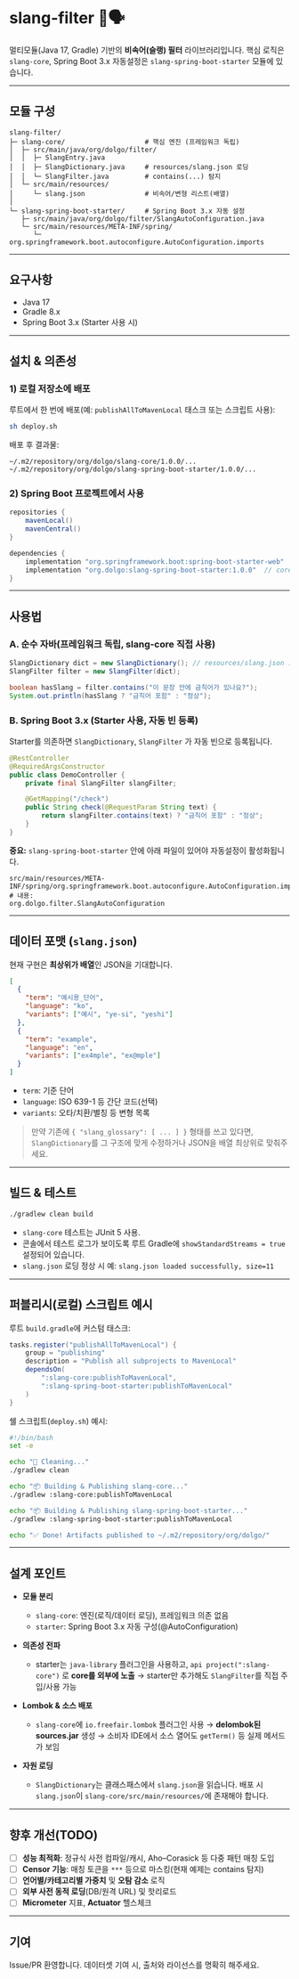 # slang-filter 🚫🗣️

멀티모듈(Java 17, Gradle) 기반의 **비속어(슬랭) 필터** 라이브러리입니다.
핵심 로직은 `slang-core`, Spring Boot 3.x 자동설정은 `slang-spring-boot-starter` 모듈에 있습니다.

---

## 모듈 구성

```
slang-filter/
├─ slang-core/                    # 핵심 엔진 (프레임워크 독립)
│  ├─ src/main/java/org/dolgo/filter/
│  │  ├─ SlangEntry.java
│  │  ├─ SlangDictionary.java     # resources/slang.json 로딩
│  │  └─ SlangFilter.java         # contains(...) 탐지
│  └─ src/main/resources/
│     └─ slang.json               # 비속어/변형 리스트(배열)
│
└─ slang-spring-boot-starter/     # Spring Boot 3.x 자동 설정
   ├─ src/main/java/org/dolgo/filter/SlangAutoConfiguration.java
   └─ src/main/resources/META-INF/spring/
      └─ org.springframework.boot.autoconfigure.AutoConfiguration.imports
```

---

## 요구사항

* Java 17
* Gradle 8.x
* Spring Boot 3.x (Starter 사용 시)

---

## 설치 & 의존성

### 1) 로컬 저장소에 배포

루트에서 한 번에 배포(예: `publishAllToMavenLocal` 태스크 또는 스크립트 사용):

```bash
sh deploy.sh
```

배포 후 결과물:

```
~/.m2/repository/org/dolgo/slang-core/1.0.0/...
~/.m2/repository/org/dolgo/slang-spring-boot-starter/1.0.0/...
```

### 2) Spring Boot 프로젝트에서 사용

```gradle
repositories {
    mavenLocal()
    mavenCentral()
}

dependencies {
    implementation "org.springframework.boot:spring-boot-starter-web"
    implementation "org.dolgo:slang-spring-boot-starter:1.0.0"  // core 자동 포함
}
```

---

## 사용법

### A. 순수 자바(프레임워크 독립, slang-core 직접 사용)

```java
SlangDictionary dict = new SlangDictionary(); // resources/slang.json 로드
SlangFilter filter = new SlangFilter(dict);

boolean hasSlang = filter.contains("이 문장 안에 금칙어가 있나요?");
System.out.println(hasSlang ? "금칙어 포함" : "정상");
```

### B. Spring Boot 3.x (Starter 사용, 자동 빈 등록)

Starter를 의존하면 `SlangDictionary`, `SlangFilter` 가 자동 빈으로 등록됩니다.

```java
@RestController
@RequiredArgsConstructor
public class DemoController {
    private final SlangFilter slangFilter;

    @GetMapping("/check")
    public String check(@RequestParam String text) {
        return slangFilter.contains(text) ? "금칙어 포함" : "정상";
    }
}
```

**중요:** `slang-spring-boot-starter` 안에 아래 파일이 있어야 자동설정이 활성화됩니다.

```
src/main/resources/META-INF/spring/org.springframework.boot.autoconfigure.AutoConfiguration.imports
# 내용:
org.dolgo.filter.SlangAutoConfiguration
```

---

## 데이터 포맷 (`slang.json`)

현재 구현은 **최상위가 배열**인 JSON을 기대합니다.

```json
[
  {
    "term": "예시용_단어",
    "language": "ko",
    "variants": ["예시", "ye-si", "yeshi"]
  },
  {
    "term": "example",
    "language": "en",
    "variants": ["ex4mple", "ex@mple"]
  }
]
```

* `term`: 기준 단어
* `language`: ISO 639-1 등 간단 코드(선택)
* `variants`: 오타/치환/별칭 등 변형 목록

> 만약 기존에 `{ "slang_glossary": [ ... ] }` 형태를 쓰고 있다면,
> `SlangDictionary`를 그 구조에 맞게 수정하거나 JSON을 배열 최상위로 맞춰주세요.

---

## 빌드 & 테스트

```bash
./gradlew clean build
```

* `slang-core` 테스트는 JUnit 5 사용.
* 콘솔에서 테스트 로그가 보이도록 루트 Gradle에 `showStandardStreams = true` 설정되어 있습니다.
* `slang.json` 로딩 정상 시 예: `slang.json loaded successfully, size=11`

---

## 퍼블리시(로컬) 스크립트 예시

루트 `build.gradle`에 커스텀 태스크:

```gradle
tasks.register("publishAllToMavenLocal") {
    group = "publishing"
    description = "Publish all subprojects to MavenLocal"
    dependsOn(
        ":slang-core:publishToMavenLocal",
        ":slang-spring-boot-starter:publishToMavenLocal"
    )
}
```

쉘 스크립트(`deploy.sh`) 예시:

```bash
#!/bin/bash
set -e

echo "🔨 Cleaning..."
./gradlew clean

echo "📦 Building & Publishing slang-core..."
./gradlew :slang-core:publishToMavenLocal

echo "📦 Building & Publishing slang-spring-boot-starter..."
./gradlew :slang-spring-boot-starter:publishToMavenLocal

echo "✅ Done! Artifacts published to ~/.m2/repository/org/dolgo/"
```

---

## 설계 포인트

* **모듈 분리**

    * `slang-core`: 엔진(로직/데이터 로딩), 프레임워크 의존 없음
    * `starter`: Spring Boot 3.x 자동 구성(@AutoConfiguration)
* **의존성 전파**

    * starter는 `java-library` 플러그인을 사용하고, `api project(":slang-core")` 로 **core를 외부에 노출**
      → starter만 추가해도 `SlangFilter`를 직접 주입/사용 가능
* **Lombok & 소스 배포**

    * `slang-core`에 `io.freefair.lombok` 플러그인 사용 → **delombok된 sources.jar** 생성
      → 소비자 IDE에서 소스 열어도 `getTerm()` 등 실제 메서드가 보임
* **자원 로딩**

    * `SlangDictionary`는 클래스패스에서 `slang.json`을 읽습니다.
      배포 시 `slang.json`이 `slang-core/src/main/resources/`에 존재해야 합니다.

---

## 향후 개선(TODO)

* [ ] **성능 최적화**: 정규식 사전 컴파일/캐시, Aho–Corasick 등 다중 패턴 매칭 도입
* [ ] **Censor 기능**: 매칭 토큰을 `***` 등으로 마스킹(현재 예제는 contains 탐지)
* [ ] **언어별/카테고리별 가중치** 및 **오탐 감소** 로직
* [ ] **외부 사전 동적 로딩**(DB/원격 URL) 및 핫리로드
* [ ] **Micrometer** 지표, **Actuator** 헬스체크

---

## 기여

Issue/PR 환영합니다.
데이터셋 기여 시, 출처와 라이선스를 명확히 해주세요.
